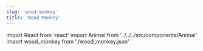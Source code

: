 ```yaml
---
slug: 'wood-monkey'
title: 'Wood Monkey'
---
```


import React from 'react'
import Animal from '../../../src/components/Animal'
import wood_monkey from './wood_monkey.json'

<Animal data={wood_monkey} />

